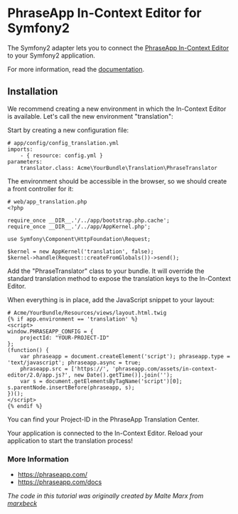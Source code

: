 # PhraseApp In-Context Editor for Symfony2

The Symfony2 adapter lets you to connect the [PhraseApp In-Context Editor](https://phraseapp.com/docs/guides/in-context-editor/) to your Symfony2 application.

For more information, read the [documentation](https://phraseapp.com/docs).

## Installation ##

We recommend creating a new environment in which the In-Context Editor is available. Let's call the new environment "translation":

Start by creating a new configuration file:

    # app/config/config_translation.yml
    imports:
        - { resource: config.yml }
    parameters:
        translator.class: Acme\YourBundle\Translation\PhraseTranslator

The environment should be accessible in the browser, so we should create a front controller for it:

    # web/app_translation.php
    <?php

    require_once __DIR__.'/../app/bootstrap.php.cache';
    require_once __DIR__.'/../app/AppKernel.php';

    use Symfony\Component\HttpFoundation\Request;

    $kernel = new AppKernel('translation', false);
    $kernel->handle(Request::createFromGlobals())->send();

Add the "PhraseTranslator" class to your bundle. It will override the standard translation method to expose the translation keys to the In-Context Editor.

When everything is in place, add the JavaScript snippet to your layout:

    # Acme/YourBundle/Resources/views/layout.html.twig
    {% if app.environment == 'translation' %}
    <script>
    window.PHRASEAPP_CONFIG = {
        projectId: "YOUR-PROJECT-ID"
    };
    (function() {
        var phraseapp = document.createElement('script'); phraseapp.type = 'text/javascript'; phraseapp.async = true;
        phraseapp.src = ['https://', 'phraseapp.com/assets/in-context-editor/2.0/app.js?', new Date().getTime()].join('');
        var s = document.getElementsByTagName('script')[0]; s.parentNode.insertBefore(phraseapp, s);
    })();
    </script>
    {% endif %}

You can find your Project-ID in the PhraseApp Translation Center.

Your application is connected to the In-Context Editor. Reload your application to start the translation process!

### More Information ###

* https://phraseapp.com/
* https://phraseapp.com/docs

*The code in this tutorial was originally created by Malte Marx from [marxbeck](http://www.marxbeck.de)*

